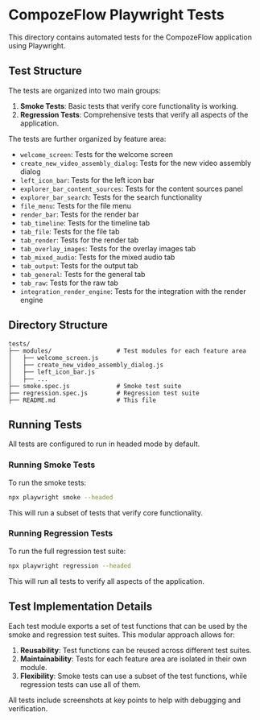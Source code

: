 # CompozeFlow Playwright Tests

This directory contains automated tests for the CompozeFlow application using Playwright.

## Test Structure

The tests are organized into two main groups:

1. **Smoke Tests**: Basic tests that verify core functionality is working.
2. **Regression Tests**: Comprehensive tests that verify all aspects of the application.

The tests are further organized by feature area:

- `welcome_screen`: Tests for the welcome screen
- `create_new_video_assembly_dialog`: Tests for the new video assembly dialog
- `left_icon_bar`: Tests for the left icon bar
- `explorer_bar_content_sources`: Tests for the content sources panel
- `explorer_bar_search`: Tests for the search functionality
- `file_menu`: Tests for the file menu
- `render_bar`: Tests for the render bar
- `tab_timeline`: Tests for the timeline tab
- `tab_file`: Tests for the file tab
- `tab_render`: Tests for the render tab
- `tab_overlay_images`: Tests for the overlay images tab
- `tab_mixed_audio`: Tests for the mixed audio tab
- `tab_output`: Tests for the output tab
- `tab_general`: Tests for the general tab
- `tab_raw`: Tests for the raw tab
- `integration_render_engine`: Tests for the integration with the render engine

## Directory Structure

```
tests/
├── modules/                  # Test modules for each feature area
│   ├── welcome_screen.js
│   ├── create_new_video_assembly_dialog.js
│   ├── left_icon_bar.js
│   ├── ...
├── smoke.spec.js             # Smoke test suite
├── regression.spec.js        # Regression test suite
├── README.md                 # This file
```

## Running Tests

All tests are configured to run in headed mode by default.

### Running Smoke Tests

To run the smoke tests:

```bash
npx playwright smoke --headed
```

This will run a subset of tests that verify core functionality.

### Running Regression Tests

To run the full regression test suite:

```bash
npx playwright regression --headed
```

This will run all tests to verify all aspects of the application.

## Test Implementation Details

Each test module exports a set of test functions that can be used by the smoke and regression test suites. This modular approach allows for:

1. **Reusability**: Test functions can be reused across different test suites.
2. **Maintainability**: Tests for each feature area are isolated in their own module.
3. **Flexibility**: Smoke tests can use a subset of the test functions, while regression tests can use all of them.

All tests include screenshots at key points to help with debugging and verification.
